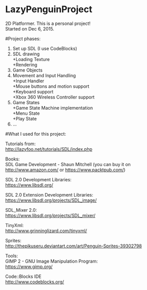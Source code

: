 # LazyPenguinProject
2D Platformer. 
This is a personal project!   
Started on Dec 6, 2015.

#Project phases:
1. Set up SDL (I use CodeBlocks)
2. SDL drawing   
    +Loading Texture   
    +Rendering
3. Game Objects   
4. Movement and Input Handling    
    +Input Handler   
    +Mouse buttons and motion support   
    +Keyboard support   
    +Xbox 360 Wireless Controller support      
5. Game States   
    +Game State Machine implementation   
    +Menu State   
    +Play State   
6. ...




#What I used for this project:    

Tutorials from:   
http://lazyfoo.net/tutorials/SDL/index.php

Books:   
SDL Game Development - Shaun Mitchell (you can buy it on http://www.amazon.com/ or https://www.packtpub.com/)   

SDL 2.0 Development Libraries:   
https://www.libsdl.org/   

SDL 2.0 Extension Development Libraries:   
https://www.libsdl.org/projects/SDL_image/   

SDL_Mixer 2.0:   
https://www.libsdl.org/projects/SDL_mixer/   

TinyXml:   
http://www.grinninglizard.com/tinyxml/   

Sprites:   
http://thepikuseru.deviantart.com/art/Penguin-Sprites-39302798

Tools:   
GIMP 2 - GNU Image Manipulation Program:   
https://www.gimp.org/

Code::Blocks IDE   
http://www.codeblocks.org/





